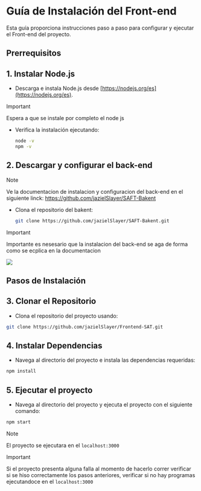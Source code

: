 # Guía de Instalación del Front-end

Esta guía proporciona instrucciones paso a paso para configurar y ejecutar el Front-end del proyecto.

## Prerrequisitos

<h2>1. Instalar Node.js</h2>

   - Descarga e instala Node.js desde [https://nodejs.org/es](https://nodejs.org/es).

>[!IMPORTANT]
>Espera a que se instale por completo el node js

   - Verifica la instalación ejecutando:
     ```bash
     node -v
     npm -v
     ```

<h2>2. Descargar y configurar el back-end</h2>
     
>[!NOTE]
>Ve la documentacion de instalacion y configuracion del back-end en el siguiente linck: https://github.com/jazielSlayer/SAFT-Bakent

  - Clona el repositorio del bakent:

     ```bash
     git clone https://github.com/jazielSlayer/SAFT-Bakent.git
     ```
     

>[!IMPORTANT]
>Importante es nesesario que la instalacion del back-end se aga de forma como se ecplica en la documentacion

<img src="https://user-images.githubusercontent.com/73097560/115834477-dbab4500-a447-11eb-908a-139a6edaec5c.gif">

## Pasos de Instalación

<h2>3. Clonar el Repositorio</h2>

   - Clona el repositorio del proyecto usando:
   
   ```bash
   git clone https://github.com/jazielSlayer/Frontend-SAT.git
   ```

<h2>4. Instalar Dependencias</h2>

   - Navega al directorio del proyecto e instala las dependencias requeridas:
   
   ```bash
   npm install
   ```
<h2>5. Ejecutar el proyecto</h2>

   - Navega al directorio del proyecto y ejecuta el proyecto con el siguiente comando:

   ```bash
   npm start
   ```


>[!NOTE]
>El proyecto se ejecutara en el `localhost:3000`


>[!IMPORTANT]
>Si el proyecto presenta alguna falla al momento de hacerlo correr verificar si se hiso correctamente los pasos anteriores, verificar si no hay programas ejecutandoce en el `localhost:3000`
